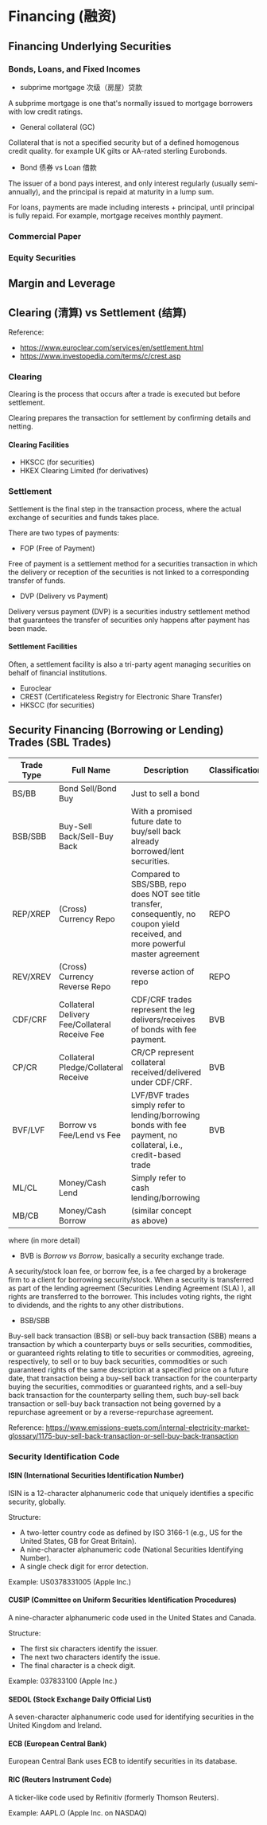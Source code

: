 # Financing (融资)

## Financing Underlying Securities

### Bonds, Loans, and Fixed Incomes

* subprime mortgage 次级（房屋）贷款

A subprime mortgage is one that's normally issued to mortgage borrowers with low credit ratings.

* General collateral (GC)

Collateral that is not a specified security but of a defined homogenous credit quality.
for example UK gilts or AA-rated sterling Eurobonds.

* Bond 债券 vs Loan 借款

The issuer of a bond pays interest, and only interest regularly (usually semi-annually), and the principal is repaid at maturity in a lump sum.

For loans, payments are made including interests + principal, until principal is fully repaid. For example, mortgage receives monthly payment.

### Commercial Paper

### Equity Securities

## Margin and Leverage

## Clearing (清算) vs Settlement (结算)

Reference:

* https://www.euroclear.com/services/en/settlement.html
* https://www.investopedia.com/terms/c/crest.asp

### Clearing

Clearing is the process that occurs after a trade is executed but before settlement.

Clearing prepares the transaction for settlement by confirming details and netting.

#### Clearing Facilities

* HKSCC (for securities)
* HKEX Clearing Limited (for derivatives)

### Settlement

Settlement is the final step in the transaction process, where the actual exchange of securities and funds takes place.

There are two types of payments:

* FOP (Free of Payment)

Free of payment is a settlement method for a securities transaction in which the delivery or reception of the securities is not linked to a corresponding transfer of funds.

* DVP (Delivery vs Payment)

Delivery versus payment (DVP) is a securities industry settlement method that guarantees the transfer of securities only happens after payment has been made.

#### Settlement Facilities

Often, a settlement facility is also a tri-party agent managing securities on behalf of financial institutions.

* Euroclear
* CREST (Certificateless Registry for Electronic Share Transfer)
* HKSCC (for securities)

## Security Financing (Borrowing or Lending) Trades (SBL Trades)

|Trade Type|Full Name|Description|Classification|
|-|-|-|-|
|BS/BB|Bond Sell/Bond Buy|Just to sell a bond||
|BSB/SBB|Buy-Sell Back/Sell-Buy Back|With a promised future date to buy/sell back already borrowed/lent securities.||
|REP/XREP|(Cross) Currency Repo|Compared to SBS/SBB, repo does NOT see title transfer, consequently, no coupon yield received, and more powerful master agreement|REPO|
|REV/XREV|(Cross) Currency Reverse Repo|reverse action of repo|REPO|
|CDF/CRF|Collateral Delivery Fee/Collateral Receive Fee|CDF/CRF trades represent the leg delivers/receives of bonds with fee payment.|BVB|
|CP/CR|Collateral Pledge/Collateral Receive|CR/CP represent collateral received/delivered under CDF/CRF.|BVB|
|BVF/LVF|Borrow vs Fee/Lend vs Fee|LVF/BVF trades simply refer to lending/borrowing bonds with fee payment, no collateral, i.e., credit-based trade|BVB|
|ML/CL|Money/Cash Lend|Simply refer to cash lending/borrowing||
|MB/CB|Money/Cash Borrow|(similar concept as above)||

where (in more detail)

* BVB is *Borrow vs Borrow*, basically a security exchange trade.

A security/stock loan fee, or borrow fee, is a fee charged by a brokerage firm to a client for borrowing security/stock. When a security is transferred as part of the lending agreement (Securities Lending Agreement (SLA) ), all rights are transferred to the borrower. This includes voting rights, the right to dividends, and the rights to any other distributions.

* BSB/SBB

Buy-sell back transaction (BSB) or sell-buy back transaction (SBB) means a transaction by which a counterparty buys or sells securities, commodities, or guaranteed rights relating to title to securities or commodities, agreeing, respectively,
to sell or to buy back securities, commodities or such guaranteed rights of the same description at a specified price on a future date,
that transaction being a buy-sell back transaction for the counterparty buying the securities, commodities or guaranteed rights, and a sell-buy back transaction for the counterparty selling them, such buy-sell back transaction or sell-buy back transaction not being governed by a repurchase agreement or by a reverse-repurchase agreement.

Reference: https://www.emissions-euets.com/internal-electricity-market-glossary/1175-buy-sell-back-transaction-or-sell-buy-back-transaction

### Security Identification Code

#### ISIN (International Securities Identification Number)

ISIN is a 12-character alphanumeric code that uniquely identifies a specific security, globally.

Structure:

* A two-letter country code as defined by ISO 3166-1 (e.g., US for the United States, GB for Great Britain).
* A nine-character alphanumeric code (National Securities Identifying Number).
* A single check digit for error detection.

Example: US0378331005 (Apple Inc.)

#### CUSIP (Committee on Uniform Securities Identification Procedures)

A nine-character alphanumeric code used in the United States and Canada.

Structure:

* The first six characters identify the issuer.
* The next two characters identify the issue.
* The final character is a check digit.

Example: 037833100 (Apple Inc.)

#### SEDOL (Stock Exchange Daily Official List)

A seven-character alphanumeric code used for identifying securities in the United Kingdom and Ireland.

#### ECB (European Central Bank)

European Central Bank uses ECB to identify securities in its database.

#### RIC (Reuters Instrument Code)

A ticker-like code used by Refinitiv (formerly Thomson Reuters).

Example: AAPL.O (Apple Inc. on NASDAQ)
